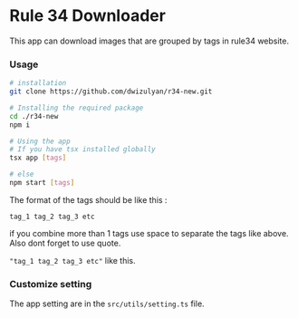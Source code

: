 # Rule 34 Downloader

This app can download images that are grouped by tags in rule34 website.

### Usage

```sh
# installation
git clone https://github.com/dwizulyan/r34-new.git

# Installing the required package
cd ./r34-new
npm i

# Using the app
# If you have tsx installed globally
tsx app [tags]

# else
npm start [tags]

```

The format of the tags should be like this :

`tag_1 tag_2 tag_3 etc`

if you combine more than 1 tags use space to separate the tags like above. Also dont forget to use quote.

`"tag_1 tag_2 tag_3 etc"` like this.

### Customize setting

The app setting are in the `src/utils/setting.ts` file.
